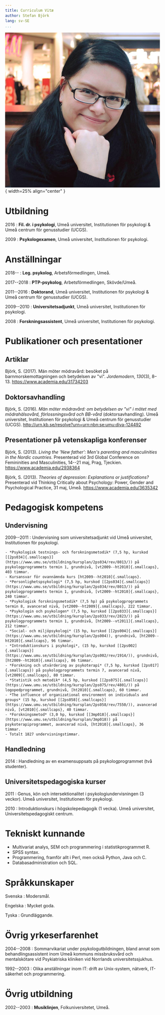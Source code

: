 ```yaml
---
title: Curriculum Vitæ
author: Stefan Björk
lang: sv-SE
...
```


![Stefan Björk](../../images/photo.jpg){ width=25% align="center" }

# Utbildning

2016
:   **Fil. dr. i psykologi**, Umeå universitet, Institutionen för psykologi & Umeå centrum för genusstudier (UCGS).

2009
:   **Psykologexamen**, Umeå universitet, Institutionen för psykologi.

# Anställningar

2018--
:   **Leg. psykolog**, Arbetsförmedlingen, Umeå.

2017--2018
:   **PTP-psykolog**, Arbetsförmedlingen, Skövde/Umeå.

2011--2016
:   **Doktorand**, Umeå universitet, Institutionen för psykologi & Umeå centrum för genusstudier (UCGS).

2009--2010
:   **Universitetsadjunkt**, Umeå universitet, Institutionen för psykologi.

2008
:   **Forskningsassistent**, Umeå universitet, Institutionen för psykologi.

# Publikationer och presentationer

## Artiklar

Björk, S. (2017). Män möter mödravård: besöket på barnmorskemottagningen och betydelsen av "vi". *Jordemodern*, *130*(3), 8–13. <https://www.academia.edu/31734203>

## Doktorsavhandling

Björk, S. (2016). *Män möter mödravård: om betydelsen av "vi" i mötet med mödrahälsovård, förlossningsvård och BB-vård* (doktorsavhandling). Umeå universitet, Institutionen för psykologi & Umeå centrum för genusstudier (UCGS). <http://urn.kb.se/resolve?urn=urn:nbn:se:umu:diva-124492>

## Presentationer på vetenskapliga konferenser

Björk, S. (2013). *Living the 'New father': Men's parenting and masculinities in the Nordic countries*. Presenterad vid 3rd Global Conference on Femininities and Masculinities, 14--21 maj, Prag, Tjeckien. <https://www.academia.edu/2938364>

Björk, S. (2013). *Theories of depression: Explanations or justifications?* Presenterad vid Thinking Critically about Psychology: Power, Gender and Psychological Practice, 31 maj, Umeå. <https://www.academia.edu/3635342>

# Pedagogisk kompetens

## Undervisning

2009--2011
:   Undervisning som universitetsadjunkt vid Umeå universitet, Institutionen för psykologi.

    - *Psykologisk testnings- och forskningsmetodik* (7,5 hp, kurskod [[2ps034]{.smallcaps}](https://www.umu.se/utbildning/kursplan/2ps034/rev/8013/)) på psykologprogrammets termin 1, grundnivå, [vt2009--ht2010]{.smallcaps}, 403 timmar.
    - Kursansvar för ovannämnda kurs [ht2009--ht2010]{.smallcaps}.
    - *Personlighetspsykologi* (7,5 hp, kurskod [[2ps034]{.smallcaps}](https://www.umu.se/utbildning/kursplan/2ps034/rev/8013/)) på psykologprogrammets termin 1, grundnivå, [vt2009--ht2010]{.smallcaps}, 240 timmar.
    - *Psykologisk forskningsmetodik* (7,5 hp) på psykologprogrammets termin 8, avancerad nivå, [vt2009--ht2009]{.smallcaps}, 222 timmar.
    - *Psykologin och psykologen* (7,5 hp, kurskod [[2ps033]{.smallcaps}](https://www.umu.se/utbildning/kursplan/2ps033/rev/2823/)) på psykologprogrammets termin 1, grundnivå, [ht2009--vt2011]{.smallcaps}, 212 timmar.
    - *Social- och miljöpsykologi* (15 hp, kurskod [[2ps004]{.smallcaps}](https://www.umu.se/utbildning/kursplan/2ps004)), grundnivå, [ht2009--ht2010]{.smallcaps}, 96 timmar.
    - *Introduktionskurs i psykologi*, (15 hp, kurskod [[2ps002]{.smallcaps}](https://www.umu.se/utbildning/kursplan/2ps002/rev/1914/)), grundnivå, [ht2009--ht2010]{.smallcaps}, 86 timmar.
    - *Forskning och utvärdering av psykoterapi* (7,5 hp, kurskod [2ps017]{.smallcaps}) på psykologprogrammets termin 7, avancerad nivå, [vt2009]{.smallcaps}, 80 timmar.
    - *Statistik och metodik* (4,5 hp, kurskod [[2ps075]{.smallcaps}](https://www.umu.se/utbildning/kursplan/2ps075/rev/4801/)) på logopedprogrammet, grundnivå, [ht2010]{.smallcaps}, 60 timmar.
    - *The influence of organizational environment on individuals and groups* (15 hp, kurskod [[2ps058]{.smallcaps}](https://www.umu.se/utbildning/kursplan/2ps058/rev/7550/)), avancerad nivå, [vt2010]{.smallcaps}, 40 timmar.
    - *Forskningsmetod* (3,0 hp, kurskod [[3mp018]{.smallcaps}](https://www.umu.se/utbildning/kursplan/3mp018)) på psykoterapiprogrammet, avancerad nivå, [ht2010]{.smallcaps}, 36 timmar.
    - Totalt 1827 undervisningstimmar.

## Handledning

2014
:   Handledning av en examensuppsats på psykologprogrammet (två studenter).

## Universitetspedagogiska kurser

2011
:   Genus, kön och intersektionalitet i psykologiundervisningen (3 veckor). Umeå universitet, Institutionen för psykologi.

2010
:   Introduktionskurs i högskolepedagogik (1 vecka). Umeå universitet, Universitetspedagogiskt centrum.

# Tekniskt kunnande

  * Multivariat analys, SEM och programmering i statistikprogrammet R.
  * SPSS syntax.
  * Programmering, framför allt i Perl, men också Python, Java och C.
  * Databasadministration och SQL.

# Språkkunskaper

Svenska
:   Modersmål.

Engelska
:   Mycket goda.

Tyska
:   Grundläggande.

# Övrig yrkeserfarenhet

2004--2008
:   Sommarvikariat under psykologutbildningen, bland annat som behandlingsassistent inom Umeå kommuns missbruksvård och mentalskötare vid Psykiatriska kliniken vid Norrlands universitetssjukhus.

1992--2003
:   Olika anställningar inom IT: drift av Unix-system, nätverk, IT-säkerhet och programmering.

# Övrig utbildning

2002--2003
:   **Musiklinjen**, Folkuniversitetet, Umeå.

